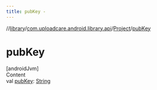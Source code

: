 ```yaml
---
title: pubKey -
---
```

//[library](../../index.md)/[com.uploadcare.android.library.api](../index.md)/[Project](index.md)/[pubKey](pub-key.md)



# pubKey  
[androidJvm]  
Content  
val [pubKey](pub-key.md): [String](https://kotlinlang.org/api/latest/jvm/stdlib/kotlin/-string/index.html)  



